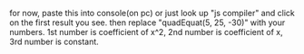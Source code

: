 for now, paste this into console(on pc) or just look up "js compiler" and click on the first result you see. then replace "quadEquat(5, 25, -30)" with your numbers. 1st number is coefficient of x^2, 2nd number is coefficient of x, 3rd number is constant.

